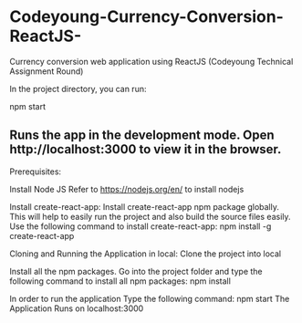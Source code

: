 # Codeyoung-Currency-Conversion-ReactJS-
Currency conversion web application using ReactJS
(Codeyoung Technical Assignment Round)


In the project directory, you can run:

npm start

Runs the app in the development mode.
Open http://localhost:3000 to view it in the browser.
-----------------------------------------------------------------------------------------------------------------------------------------
Prerequisites:

Install Node JS
Refer to https://nodejs.org/en/ to install nodejs




Install create-react-app:
Install create-react-app npm package globally. This will help to easily run the project and also build the source files easily. Use the following command to install create-react-app:
npm install -g create-react-app





Cloning and Running the Application in local:
Clone the project into local

Install all the npm packages. Go into the project folder and type the following command to install all npm packages:
npm install

In order to run the application Type the following command:
npm start
The Application Runs on localhost:3000
